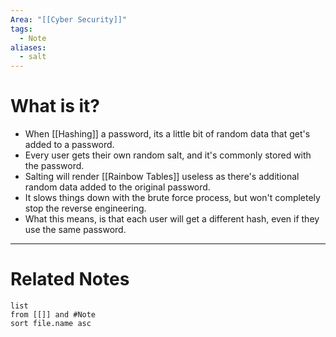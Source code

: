 ```yaml
---
Area: "[[Cyber Security]]"
tags:
  - Note
aliases:
  - salt
---
```

# What is it?
- When [[Hashing]] a password, its a little bit of random data that get's added to a password.
- Every user gets their own random salt, and it's commonly stored with the password. 
- Salting will render [[Rainbow Tables]] useless as there's additional random data added to the original password.
- It slows things down with the brute force process, but won't completely stop the reverse engineering.
- What this means, is that each user will get a different hash, even if they use the same password.


---
# Related Notes
```dataview
list
from [[]] and #Note 
sort file.name asc
```
